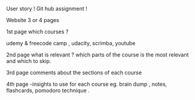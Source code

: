 
User story ! Git hub assignment !

Website 3  or 4 pages 

1st page 
which courses ?

udemy & freecode camp , udacity, scrimba, youtube 

2nd page 
what is relevant ?
which parts of the course is the most relevant and which to skip.

3rd page 
comments about the sections  of each course 

4th page -insights to use for each course 
 eg. brain dump ,  notes,  flashcards,  pomodoro technique .

